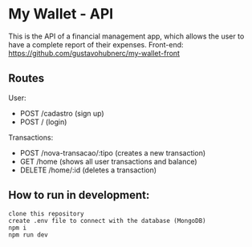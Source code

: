 # My Wallet - API
This is the API of a financial management app, which allows the user to have a complete report of their expenses. Front-end: https://github.com/gustavohubnerc/my-wallet-front

## Routes
User:
  - POST /cadastro (sign up) 
  - POST / (login)

Transactions:
  - POST /nova-transacao/:tipo (creates a new transaction)
  - GET /home (shows all user transactions and balance)
  - DELETE /home/:id (deletes a transaction)

## How to run in development:
```
clone this repository
create .env file to connect with the database (MongoDB)
npm i
npm run dev
```

